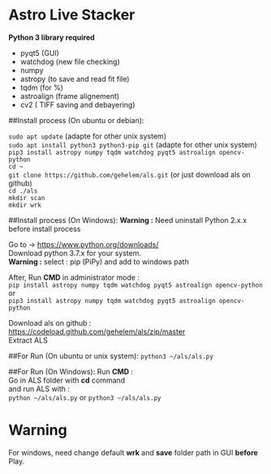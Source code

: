 # Astro Live Stacker

__Python 3 library required__
- pyqt5 (GUI)
- watchdog (new file checking)
- numpy 
- astropy (to save and read fit file)
- tqdm (for %)
- astroalign (frame alignement)
- cv2 ( TIFF saving and debayering)

##Install process (On ubuntu or debian): 

`sudo apt update` (adapte for other unix system)  
`sudo apt install python3 python3-pip git` (adapte for other unix system)   
`pip3 install astropy numpy tqdm watchdog pyqt5 astroalign opencv-python`  
`cd ~`  
`git clone https://github.com/gehelem/als.git`  (or just download als on github)  
`cd ./als`  
`mkdir scan`  
`mkdir wrk`  

##Install process (On Windows):
__Warning :__ Need uninstall Python 2.x.x before install process


Go to -> https://www.python.org/downloads/  
Download python 3.7.x for your system.  
__Warning :__ select : pip (PiPy) and add to windows path  

After, Run __CMD__ in administrator mode :  
`pip install astropy numpy tqdm watchdog pyqt5 astroalign opencv-python`  
or  
`pip3 install astropy numpy tqdm watchdog pyqt5 astroalign opencv-python`

Download als on github : https://codeload.github.com/gehelem/als/zip/master  
Extract ALS


##For Run (On ubuntu or unix system):
`python3 ~/als/als.py`

##For Run (On Windows):
Run __CMD__ :  
Go in ALS folder with __cd__ command  
and run ALS with :  
`python ~/als/als.py` or `python3 ~/als/als.py`


# Warning 

For windows, need change default __wrk__ and __save__ folder path in GUI __before__ Play.